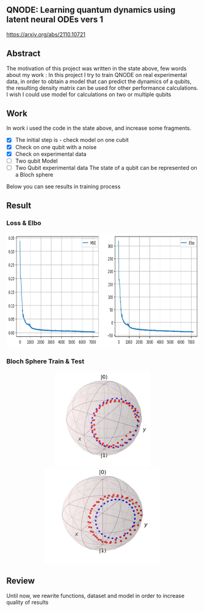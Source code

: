 ## QNODE: Learning quantum dynamics using latent neural ODEs vers 1
https://arxiv.org/abs/2110.10721

## Abstract
The  motivation of this project was written in the state above, few words about my work : 
In this project I try to train QNODE on real experimental data, in order to obtain a model that can predict the dynamics of a qubits, the resulting density matrix can be used for other performance calculations.
I wish I could use model for calculations on  two or  multiple qubits

## Work
In work i used the code in the state above, and increase some fragments.

- [x] The initial step is - check model on one cubit
- [x] Check on one qubit with a noise
- [x] Check on experimental data
- [ ] Two qubit Model
- [ ] Two Qubit experimental data
The state of a qubit can be represented on a Bloch sphere

Below you can see results in training process 

## Result
### Loss & Elbo
<p align="center">
<img src="graph.png" width="900" height="300">

### Bloch Sphere Train & Test
 <p align="center">
<img src="train.png" width="250" height="250">
<img src="test.jpg" width="300" height="250">
</p>

## Review
Until now, we rewrite functions, dataset and model in order to increase quality of results

